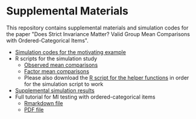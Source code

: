 # Supplemental Materials

This repository contains supplemental materials and simulation codes for the paper "Does Strict Invariance Matter? Valid Group Mean Comparisons with Ordered-Categorical Items". 

* [Simulation codes for the motivating example](sim_motivating_example.R)
* R scripts for the simulation study
    * [Observed mean comparisons](sim_observed_mean_comp.R)
    * [Factor mean comparisons](sim_factor_mean_comp.R)
    * Please also download the [R script for the helper functions](helper_fun.R) in order for the simulation script to work
* [Supplemental simulation results](sim_results.pdf)
* Full tutorial for MI testing with ordered-categorical items
    * [Rmarkdown file](tutorial_mi_test.Rmd)
    * [PDF file](tutorial_mi_test.pdf)
